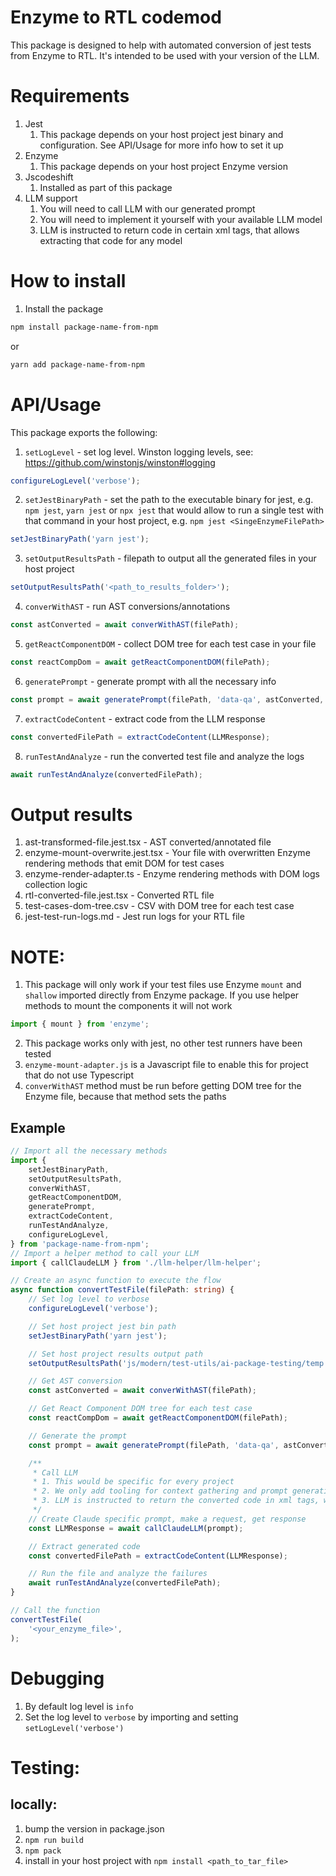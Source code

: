 # Enzyme to RTL codemod
This package is designed to help with automated conversion of jest tests from Enzyme to RTL. It's intended to be used with your version of the LLM.

# Requirements 
1. Jest
    1. This package depends on your host project jest binary and configuration. See API/Usage for more info how to set it up
2. Enzyme
    1. This package depends on your host project Enzyme version
3. Jscodeshift
    1. Installed as part of this package
4. LLM support
    1. You will need to call LLM with our generated prompt
    2. You will need to implement it yourself with your available LLM model
    3. LLM is instructed to return code in certain xml tags, that allows extracting that code for any model

# How to install
1. Install the package
```bash
npm install package-name-from-npm
```
or
``` bash
yarn add package-name-from-npm
```
# API/Usage
This package exports the following:
1. `setLogLevel` - set log level. Winston logging levels, see: https://github.com/winstonjs/winston#logging
```ts
configureLogLevel('verbose');
```
2. `setJestBinaryPath` - set the path to the executable binary for jest, e.g. `npm jest`, `yarn jest` or `npx jest` that would allow to run a single test with that command in your host project, e.g. `npm jest <SingeEnzymeFilePath>`
```ts
setJestBinaryPath('yarn jest');
```
3. `setOutputResultsPath` - filepath to output all the generated files in your host project
```ts
setOutputResultsPath('<path_to_results_folder>');
```
4. `converWithAST` - run AST conversions/annotations
```ts
const astConverted = await converWithAST(filePath);
```
5. `getReactComponentDOM` - collect DOM tree for each test case in your file
```ts
const reactCompDom = await getReactComponentDOM(filePath);
```
6. `generatePrompt` - generate prompt with all the necessary info
```ts
const prompt = await generatePrompt(filePath, 'data-qa', astConverted, reactCompDom);
```
7. `extractCodeContent` - extract code from the LLM response
```ts
const convertedFilePath = extractCodeContent(LLMResponse);
```
8. `runTestAndAnalyze` - run the converted test file and analyze the logs
```ts
await runTestAndAnalyze(convertedFilePath);
```

# Output results
1. ast-transformed-file.jest.tsx - AST converted/annotated file
2. enzyme-mount-overwrite.jest.tsx - Your file with overwritten Enzyme rendering methods that emit DOM for test cases 
3. enzyme-render-adapter.ts - Enzyme rendering methods with DOM logs collection logic
4. rtl-converted-file.jest.tsx - Converted RTL file
5. test-cases-dom-tree.csv - CSV with DOM tree for each test case
6. jest-test-run-logs.md - Jest run logs for your RTL file

# NOTE:
1. This package will only work if your test files use Enzyme `mount` and `shallow` imported directly from Enzyme package. If you use helper methods to mount the components it will not work
```ts
import { mount } from 'enzyme';
```
2. This package works only with jest, no other test runners have been tested
3. `enzyme-mount-adapter.js` is a Javascript file to enable this for project that do not use Typescript
4. `converWithAST` method must be run before getting DOM tree for the Enzyme file, because that method sets the paths

## Example
```ts
// Import all the necessary methods
import {
	setJestBinaryPath,
	setOutputResultsPath,
	converWithAST,
	getReactComponentDOM,
	generatePrompt,
	extractCodeContent,
	runTestAndAnalyze,
	configureLogLevel,
} from 'package-name-from-npm';
// Import a helper method to call your LLM
import { callClaudeLLM } from './llm-helper/llm-helper';

// Create an async function to execute the flow
async function convertTestFile(filePath: string) {
	// Set log level to verbose
	configureLogLevel('verbose');

	// Set host project jest bin path
	setJestBinaryPath('yarn jest');

	// Set host project results output path
	setOutputResultsPath('js/modern/test-utils/ai-package-testing/temp');

	// Get AST conversion
	const astConverted = await converWithAST(filePath);

	// Get React Component DOM tree for each test case
	const reactCompDom = await getReactComponentDOM(filePath);

	// Generate the prompt
	const prompt = await generatePrompt(filePath, 'data-qa', astConverted, reactCompDom);

	/**
	 * Call LLM
	 * 1. This would be specific for every project
	 * 2. We only add tooling for context gathering and prompt generation
     * 3. LLM is instructed to return the converted code in xml tags, which should work with any LLM model
	 */
	// Create Claude specific prompt, make a request, get response
	const LLMResponse = await callClaudeLLM(prompt);

	// Extract generated code
	const convertedFilePath = extractCodeContent(LLMResponse);

	// Run the file and analyze the failures
	await runTestAndAnalyze(convertedFilePath);
}

// Call the function
convertTestFile(
	'<your_enzyme_file>',
);
```

# Debugging
1. By default log level is `info`
2. Set the log level to `verbose` by importing and setting `setLogLevel('verbose')`


# Testing:
## locally:
1. bump the version in package.json
1. `npm run build`
1. `npm pack`
1. install in your host project with `npm install <path_to_tar_file>`